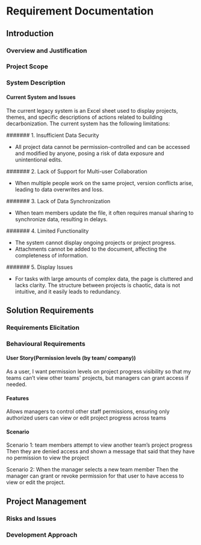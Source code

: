 # Requirement Documentation
## Introduction
### Overview and Justification
### Project Scope
### System Description

#### Current System and Issues

The current legacy system is an Excel sheet used to display projects, themes, and specific descriptions of actions related to building decarbonization. The current system has the following limitations:

####### 1. Insufficient Data Security
- All project data cannot be permission-controlled and can be accessed and modified by anyone, posing a risk of data exposure and unintentional edits.

####### 2. Lack of Support for Multi-user Collaboration
- When multiple people work on the same project, version conflicts arise, leading to data overwrites and loss.

####### 3. Lack of Data Synchronization
- When team members update the file, it often requires manual sharing to synchronize data, resulting in delays.

####### 4. Limited Functionality
- The system cannot display ongoing projects or project progress.
- Attachments cannot be added to the document, affecting the completeness of information.

####### 5. Display Issues
- For tasks with large amounts of complex data, the page is cluttered and lacks clarity. The structure between projects is chaotic, data is not intuitive, and it easily leads to redundancy.


## Solution Requirements
### Requirements Elicitation
### Behavioural Requirements
#### User Story(Permission levels (by team/ company))
As a user, I want permission levels on project progress visibility so that my teams can’t view other teams' projects, but managers can grant access if needed.
#### Features
Allows managers to control other staff permissions, ensuring only authorized users can view or edit project progress across teams

#### Scenario
Scenario 1:
team members attempt to view another team’s project progress
Then they are denied access and shown a message that said that they have no permission to view the project

Scenario 2:
When the manager selects a new team member
Then the manager can grant or revoke permission for that user to have access to view or edit the project.

## Project Management
### Risks and Issues
### Development Approach
